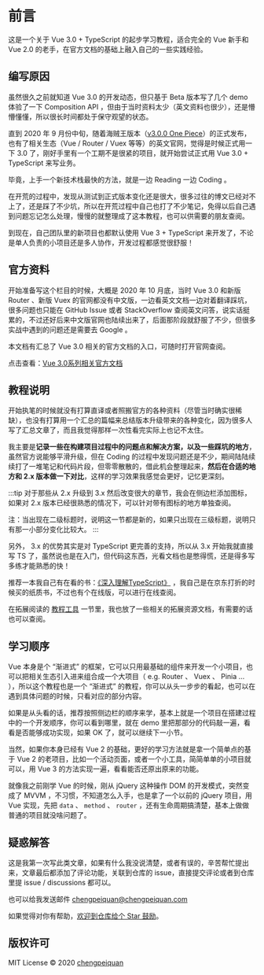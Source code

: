 # 前言

这是一个关于 Vue 3.0 + TypeScript 的起步学习教程，适合完全的 Vue 新手和 Vue 2.0 的老手，在官方文档的基础上融入自己的一些实践经验。

<ClientOnly>
  <ImgWrap
    src="/assets/img/vue3.png"
  />
</ClientOnly>

## 编写原因

虽然很久之前就知道 Vue 3.0 的开发动态，但只基于 Beta 版本写了几个 demo 体验了一下 Composition API ，但由于当时资料太少（英文资料也很少），还是懵懵懂懂，所以很长时间都处于保守观望的状态。

直到 2020 年 9 月份中旬，随着海贼王版本（[v3.0.0 One Piece](https://github.com/vuejs/vue-next/releases/tag/v3.0.0)）的正式发布，也有了相关生态（Vue / Router / Vuex 等等）的英文官网，觉得是时候正式用一下 3.0 了，刚好手里有一个工期不是很紧的项目，就开始尝试正式用 Vue 3.0 + TypeScript 来写业务。

毕竟，上手一个新技术栈最快的方法，就是一边 Reading 一边 Coding 。

在开荒的过程中，发现从测试到正式版本变化还是很大，很多过往的博文已经对不上了，还是踩了不少坑，所以在开荒过程中自己也打了不少笔记，免得以后自己遇到问题忘记怎么处理，慢慢的就整理成了这本教程，也可以供需要的朋友查阅。

到现在，自己团队里的新项目也都默认使用 Vue 3 + TypeScript 来开发了，不论是单人负责的小项目还是多人协作，开发过程都感觉很舒服！

## 官方资料

开始准备写这个栏目的时候，大概是 2020 年 10 月底，当时 Vue 3.0 和新版 Router 、新版 Vuex 的官网都没有中文版，一边看英文文档一边对着翻译踩坑，很多问题也只能在 GitHub Issue 或者 StackOverflow 查阅英文问答，说实话挺累的，不过还好后来中文版官网也陆续出来了，后面那阶段就舒服了不少，但很多实战中遇到的问题还是需要去 Google 。

本文档有汇总了 Vue 3.0 相关的官方文档的入口，可随时打开官网查阅。

点击查看：[Vue 3.0系列相关官方文档](links.md#官方文档)

## 教程说明

开始执笔的时候就没有打算直译或者照搬官方的各种资料（尽管当时确实很稀缺），也没有打算用一个汇总的篇幅来总结版本升级带来的各种变化，因为很多人写了汇总文章了，而且我觉得那样一次性看完实际上也记不太住。

我主要是**记录一些在构建项目过程中的问题点和解决方案，以及一些踩坑的地方**，虽然官方说能够平滑升级，但在 Coding 的过程中发现问题还是不少，期间陆陆续续打了一堆笔记和代码片段，但零零散散的，借此机会整理起来，**然后在合适的地方和 2.x 版本做一下对比**，这样的学习效果我感觉会更好，记忆更深刻。

:::tip
对于那些从 2.x 升级到 3.x 然后改变很大的章节，我会在侧边栏添加<i class="sidebar__icon--default sidebar__icon--new"></i>图标，如果对 2.x 版本已经很熟悉的情况下，可以针对带有<i class="sidebar__icon--default sidebar__icon--new"></i>图标的地方单独查阅。

注：当<i class="sidebar__icon--default sidebar__icon--new"></i>出现在二级标题时，说明这一节都是新的，如果只出现在三级标题，说明只有那一小部分变化比较大。
:::

另外， 3.x 的优势其实是对 TypeScript 更完善的支持，所以从 3.x 开始我就直接写 TS 了，虽然说也是在入门，但代码这东西，光看文档也是憋得慌，还是得多写多练才能熟悉的快！

推荐一本我自己有在看的书：[《深入理解TypeScript》](https://jkchao.github.io/typescript-book-chinese/) ，我自己是在京东打折的时候买的纸质书，不过也有个在线版，可以进行在线查阅。

在拓展阅读的 [教程工具](links.md#教程工具) 一节里，我也放了一些相关的拓展资源文档，有需要的话也可以查阅。

## 学习顺序

Vue 本身是个 “渐进式” 的框架，它可以只用最基础的组件来开发一个小项目，也可以把相关生态引入进来组合成一个大项目（ e.g. Router 、 Vuex 、 Pinia … ），所以这个教程也是一个 “渐进式” 的教程，你可以从头一步步的看起，也可以在遇到具体问题的时候，只看对应的部分内容。

如果是从头看的话，推荐按照侧边栏的顺序来学，基本上就是一个项目在搭建过程中的一个开发顺序，你可以看到哪里，就在 demo 里把那部分的代码敲一遍，看看是否能够成功实现，如果 OK 了，就可以继续下一小节。

当然，如果你本身已经有 Vue 2 的基础，更好的学习方法就是拿一个简单点的基于 Vue 2 的老项目，比如一个活动页面，或者一个小工具，简简单单的小项目就可以，用 Vue 3 的方法实现一遍，看看能否还原出原来的功能。

就像我之前刚学 Vue 的时候，刚从 jQuery 这种操作 DOM 的开发模式，突然变成了 MVVM ，不习惯，不知道怎么入手，也是拿了一个以前的 jQuery 项目，用 Vue 实现，先把 `data` 、 `method` 、 `router` ，还有生命周期搞清楚，基本上做做普通的项目就没啥问题了。

## 疑惑解答

这是我第一次写此类文章，如果有什么我没说清楚，或者有误的，辛苦帮忙提出来，文章最后都添加了评论功能，关联到仓库的 issue，直接提交评论或者到仓库里提 issue / discussions 都可以。

也可以给我发送邮件 chengpeiquan@chengpeiquan.com

如果觉得对你有帮助，[欢迎到仓库给个 Star 鼓励](https://github.com/chengpeiquan/learning-vue3)。

## 版权许可

MIT License © 2020 [chengpeiquan](https://github.com/chengpeiquan)

<!-- 谷歌广告 -->
<ClientOnly>
  <GoogleAdsense />
</ClientOnly>
<!-- 谷歌广告 -->
